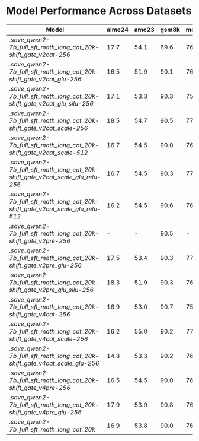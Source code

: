 # Model Performance Across Datasets

| Model | aime24 | amc23 | gsm8k | math500 | olympiadbench_math_en | Average |
| - | - | - | - | - | - | - |
| ._save_qwen2-7b_full_sft_math_long_cot_20k-shift_gate_v2cat-256_ | 17.7 | 54.1 | 89.6 | 76.6 | 40.4 | 55.7 |
| ._save_qwen2-7b_full_sft_math_long_cot_20k-shift_gate_v2cat_glu-256_ | 16.5 | 51.9 | 90.1 | 76.8 | 40.6 | 55.2 |
| ._save_qwen2-7b_full_sft_math_long_cot_20k-shift_gate_v2cat_glu_silu-256_ | 17.1 | 53.3 | 90.3 | 75.6 | 40.2 | 55.3 |
| ._save_qwen2-7b_full_sft_math_long_cot_20k-shift_gate_v2cat_scale-256_ | 18.5 | 54.7 | 90.5 | 77.0 | 40.5 | 56.2 |
| ._save_qwen2-7b_full_sft_math_long_cot_20k-shift_gate_v2cat_scale-512_ | 16.7 | 54.5 | 90.0 | 76.8 | 39.8 | 55.6 |
| ._save_qwen2-7b_full_sft_math_long_cot_20k-shift_gate_v2cat_scale_glu_relu-256_ | 16.7 | 54.5 | 90.3 | 77.3 | 40.0 | 55.8 |
| ._save_qwen2-7b_full_sft_math_long_cot_20k-shift_gate_v2cat_scale_glu_relu-512_ | 16.2 | 54.5 | 90.6 | 76.6 | 40.6 | 55.7 |
| ._save_qwen2-7b_full_sft_math_long_cot_20k-shift_gate_v2pre-256_ | - | - | 90.5 | - | - | 90.5 |
| ._save_qwen2-7b_full_sft_math_long_cot_20k-shift_gate_v2pre_glu-256_ | 17.5 | 53.4 | 90.3 | 77.2 | 40.4 | 55.8 |
| ._save_qwen2-7b_full_sft_math_long_cot_20k-shift_gate_v2pre_glu_silu-256_ | 18.3 | 51.9 | 90.3 | 76.3 | 40.0 | 55.4 |
| ._save_qwen2-7b_full_sft_math_long_cot_20k-shift_gate_v4cat-256_ | 16.9 | 53.0 | 90.7 | 75.7 | 39.6 | 55.2 |
| ._save_qwen2-7b_full_sft_math_long_cot_20k-shift_gate_v4cat_scale-256_ | 16.2 | 55.0 | 90.2 | 77.0 | 39.9 | 55.7 |
| ._save_qwen2-7b_full_sft_math_long_cot_20k-shift_gate_v4cat_scale_glu-256_ | 14.8 | 53.3 | 90.2 | 76.2 | 40.2 | 54.9 |
| ._save_qwen2-7b_full_sft_math_long_cot_20k-shift_gate_v4pre-256_ | 16.5 | 54.5 | 90.0 | 76.8 | 40.6 | 55.7 |
| ._save_qwen2-7b_full_sft_math_long_cot_20k-shift_gate_v4pre_glu-256_ | 17.9 | 53.9 | 90.8 | 76.4 | 40.1 | 55.8 |
| ._save_qwen2-7b_full_sft_math_long_cot_20k_ | 16.9 | 53.8 | 90.0 | 76.1 | 39.6 | 55.3 |
